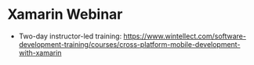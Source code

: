 # Xamarin Webinar

* Two-day instructor-led training: https://www.wintellect.com/software-development-training/courses/cross-platform-mobile-development-with-xamarin
